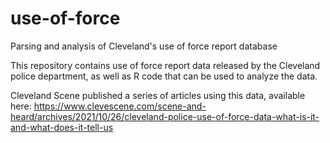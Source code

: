 # use-of-force
Parsing and analysis of Cleveland's use of force report database

This repository contains use of force report data released by the Cleveland police department, as well as R code that can be used to analyze the data. 

Cleveland Scene published a series of articles using this data, available here: https://www.clevescene.com/scene-and-heard/archives/2021/10/26/cleveland-police-use-of-force-data-what-is-it-and-what-does-it-tell-us
